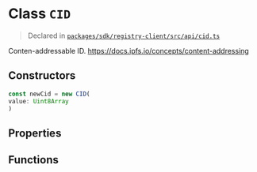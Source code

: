 # Class `CID`
> Declared in [`packages/sdk/registry-client/src/api/cid.ts`](https://github.com/dxos/protocols/blob/main/packages/sdk/registry-client/src/api/cid.ts#L15)

Conten-addressable ID.
https://docs.ipfs.io/concepts/content-addressing

## Constructors
```ts
const newCid = new CID(
value: Uint8Array
)
```

## Properties

## Functions
